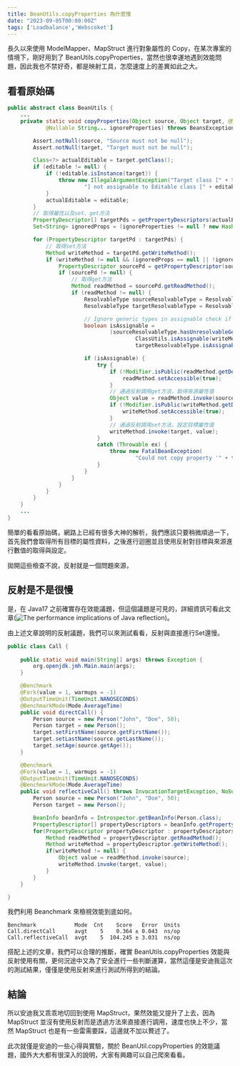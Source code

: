 ```yaml
---
title: BeanUtils.copyProperties 為什麼慢
date: "2023-09-05T00:00:00Z"
tags: ['Loadbalance','Webscoket']
---
```


長久以來使用 ModelMapper、MapStruct 進行對象屬性的 Copy，在某次專案的情境下，剛好用到了 BeanUtils.copyProperties，當然也很幸運地遇到效能問題，因此我也不禁好奇，都是映射工具，怎麼速度上的差異如此之大。

## 看看原始碼
```java
public abstract class BeanUtils {
    ...
    private static void copyProperties(Object source, Object target, @Nullable Class<?> editable,
			@Nullable String... ignoreProperties) throws BeansException {

		Assert.notNull(source, "Source must not be null");
		Assert.notNull(target, "Target must not be null");

		Class<?> actualEditable = target.getClass();
		if (editable != null) {
			if (!editable.isInstance(target)) {
				throw new IllegalArgumentException("Target class [" + target.getClass().getName() +
						"] not assignable to Editable class [" + editable.getName() + "]");
			}
			actualEditable = editable;
		}
        // 取得屬性以及set、get方法
		PropertyDescriptor[] targetPds = getPropertyDescriptors(actualEditable);
		Set<String> ignoredProps = (ignoreProperties != null ? new HashSet<>(Arrays.asList(ignoreProperties)) : null);

		for (PropertyDescriptor targetPd : targetPds) {
            // 取得set方法
			Method writeMethod = targetPd.getWriteMethod();
			if (writeMethod != null && (ignoredProps == null || !ignoredProps.contains(targetPd.getName()))) {
				PropertyDescriptor sourcePd = getPropertyDescriptor(source.getClass(), targetPd.getName());
				if (sourcePd != null) {
                    // 取得get方法
					Method readMethod = sourcePd.getReadMethod();
					if (readMethod != null) {
						ResolvableType sourceResolvableType = ResolvableType.forMethodReturnType(readMethod);
						ResolvableType targetResolvableType = ResolvableType.forMethodParameter(writeMethod, 0);

						// Ignore generic types in assignable check if either ResolvableType has unresolvable generics.
						boolean isAssignable =
								(sourceResolvableType.hasUnresolvableGenerics() || targetResolvableType.hasUnresolvableGenerics() ?
										ClassUtils.isAssignable(writeMethod.getParameterTypes()[0], readMethod.getReturnType()) :
										targetResolvableType.isAssignableFrom(sourceResolvableType));

						if (isAssignable) {
							try {
								if (!Modifier.isPublic(readMethod.getDeclaringClass().getModifiers())) {
									readMethod.setAccessible(true);
								}
                                // 通過反射調用get方法，取得來源屬性值
								Object value = readMethod.invoke(source);
								if (!Modifier.isPublic(writeMethod.getDeclaringClass().getModifiers())) {
									writeMethod.setAccessible(true);
								}
                                // 通過反射調用set方法，設定目標屬性值
								writeMethod.invoke(target, value);
							}
							catch (Throwable ex) {
								throw new FatalBeanException(
										"Could not copy property '" + targetPd.getName() + "' from source to target", ex);
							}
						}
					}
				}
			}
		}
	}
    ...
}
```
簡單的看看原始碼，網路上已經有很多大神的解析，我們應該只要稍微順過一下，首先我們會取得所有目標的屬性資料，之後進行迴圈並且使用反射對目標與來源進行數值的取得與設定。

拋開這些檢查不說，反射就是一個問題來源，

## 反射是不是很慢
是，在 Java17 之前確實存在效能議題，但這個議題是可見的，詳細資訊可看此文章(![The performance implications of Java reflection](https://blogs.oracle.com/javamagazine/post/java-reflection-performance))。

由上述文章說明的反射議題，我們可以來測試看看，反射與直接進行Set還慢。

```java
public class Call {
    
    public static void main(String[] args) throws Exception {
        org.openjdk.jmh.Main.main(args);
    }

    @Benchmark
    @Fork(value = 1, warmups = -1)
    @OutputTimeUnit(TimeUnit.NANOSECONDS)
    @BenchmarkMode(Mode.AverageTime)
    public void directCall() {
        Person source = new Person("John", "Doe", 50);
        Person target = new Person();
        target.setFirstName(source.getFirstName());
        target.setLastName(source.getLastName());
        target.setAge(source.getAge());
    }

    @Benchmark
    @Fork(value = 1, warmups = -1)
    @OutputTimeUnit(TimeUnit.NANOSECONDS)
    @BenchmarkMode(Mode.AverageTime)
    public void reflectiveCall() throws InvocationTargetException, NoSuchMethodException, IllegalAccessException, IntrospectionException {
        Person source = new Person("John", "Doe", 50);
        Person target = new Person();

        BeanInfo beanInfo = Introspector.getBeanInfo(Person.class);
        PropertyDescriptor[] propertyDescriptors = beanInfo.getPropertyDescriptors();
        for(PropertyDescriptor propertyDescriptor : propertyDescriptors) {
            Method readMethod = propertyDescriptor.getReadMethod();           
            Method writeMethod = propertyDescriptor.getWriteMethod();
            if(writeMethod != null) {
                Object value = readMethod.invoke(source);
                writeMethod.invoke(target, value);
            }
        }
    }

}
```

我們利用 Beanchmark 來檢視效能到底如何。
```
Benchmark            Mode  Cnt    Score   Error  Units
Call.directCall      avgt    5    0.364 ± 0.043  ns/op
Call.reflectiveCall  avgt    5  104.245 ± 3.031  ns/op
```

搭配上述的文章，我們可以合理的推斷，確實 BeanUtils.copyProperties 效能與反射使用有關，更何況途中又為了安全進行一些判斷運算，當然這僅是安迪我這次的測試結果，僅僅是使用反射來進行測試所得到的結論。

## 結論
所以安迪我又乖乖地切回到使用 MapStruct，果然效能又提升了上去，因為 MapStruct 並沒有使用反射而是透過方法來直接進行調用，速度也快上不少，當然 MapStruct 也是有一些雷需要踩，這邊就不加以贅述了。

此次就僅是安迪的一些心得與實驗，關於 BeanUtil.copyProperties 的效能議題，國外大大都有很深入的說明，大家有興趣可以自己爬來看看。